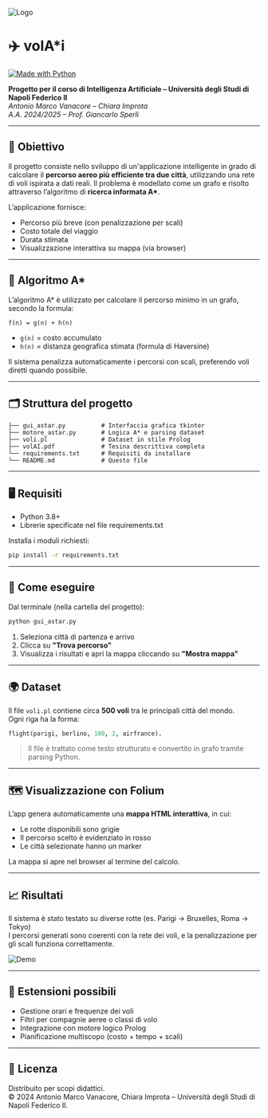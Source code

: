 ![Logo](./logo.jng)

# ✈️ volA*i 

[![Made with Python](https://img.shields.io/badge/Made%20with-Python-3776AB?style=for-the-badge&logo=python&logoColor=white)](https://www.python.org/)

**Progetto per il corso di Intelligenza Artificiale – Università degli Studi di Napoli Federico II**  
_Antonio Marco Vanacore – Chiara Improta_  
_A.A. 2024/2025 – Prof. Giancarlo Sperlì_

---

## 📌 Obiettivo

Il progetto consiste nello sviluppo di un'applicazione intelligente in grado di calcolare il **percorso aereo più efficiente tra due città**, utilizzando una rete di voli ispirata a dati reali. Il problema è modellato come un grafo e risolto attraverso l’algoritmo di **ricerca informata A\***.

L’applicazione fornisce:
- Percorso più breve (con penalizzazione per scali)
- Costo totale del viaggio
- Durata stimata
- Visualizzazione interattiva su mappa (via browser)

---

## 🧠 Algoritmo A\*

L’algoritmo A\* è utilizzato per calcolare il percorso minimo in un grafo, secondo la formula:

```
f(n) = g(n) + h(n)
```

- `g(n)` = costo accumulato
- `h(n)` = distanza geografica stimata (formula di Haversine)

Il sistema penalizza automaticamente i percorsi con scali, preferendo voli diretti quando possibile.

---

## 🗂️ Struttura del progetto

```
├── gui_astar.py          # Interfaccia grafica tkinter
├── motore_astar.py       # Logica A* e parsing dataset
├── voli.pl               # Dataset in stile Prolog
├── volAI.pdf             # Tesina descrittiva completa
└── requirements.txt      # Requisiti da installare
└── README.md             # Questo file
```

---

## 🖥️ Requisiti

- Python 3.8+
- Librerie specificate nel file requirements.txt

Installa i moduli richiesti:

```bash
pip install -r requirements.txt
```

---

## 🚀 Come eseguire

Dal terminale (nella cartella del progetto):

```bash
python gui_astar.py
```

1. Seleziona città di partenza e arrivo
2. Clicca su **"Trova percorso"**
3. Visualizza i risultati e apri la mappa cliccando su **"Mostra mappa"**

---

## 🌍 Dataset

Il file `voli.pl` contiene circa **500 voli** tra le principali città del mondo.  
Ogni riga ha la forma:

```prolog
flight(parigi, berlino, 100, 2, airfrance).
```

> Il file è trattato come testo strutturato e convertito in grafo tramite parsing Python.

---

## 🗺️ Visualizzazione con Folium

L’app genera automaticamente una **mappa HTML interattiva**, in cui:
- Le rotte disponibili sono grigie
- Il percorso scelto è evidenziato in rosso
- Le città selezionate hanno un marker

La mappa si apre nel browser al termine del calcolo.

---

## 📈 Risultati

Il sistema è stato testato su diverse rotte (es. Parigi → Bruxelles, Roma → Tokyo)  
I percorsi generati sono coerenti con la rete dei voli, e la penalizzazione per gli scali funziona correttamente.

![Demo](./demo.gif)

---

## 🔧 Estensioni possibili

- Gestione orari e frequenze dei voli
- Filtri per compagnie aeree o classi di volo
- Integrazione con motore logico Prolog
- Pianificazione multiscopo (costo + tempo + scali)

---

## 📄 Licenza

Distribuito per scopi didattici.  
© 2024 Antonio Marco Vanacore, Chiara Improta – Università degli Studi di Napoli Federico II.
